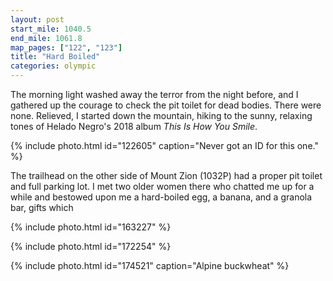 ```yaml
---
layout: post
start_mile: 1040.5
end_mile: 1061.8
map_pages: ["122", "123"]
title: "Hard Boiled"
categories: olympic
---
```


The morning light washed away the terror from the night before, and I gathered
up the courage to check the pit toilet for dead bodies. There were none.
Relieved, I started down the mountain, hiking to the sunny, relaxing tones of
Helado Negro's 2018 album *This Is How You Smile*.

{% include photo.html id="122605" caption="Never got an ID for this one." %}


The trailhead on the other side of Mount Zion (1032P) had a proper pit toilet
and full parking lot. I met two older women there who chatted me up for a while
and bestowed upon me a hard-boiled egg, a banana, and a granola bar, gifts which

{% include photo.html id="163227" %}

{% include photo.html id="172254" %}

{% include photo.html id="174521" caption="Alpine buckwheat" %}
